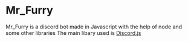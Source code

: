 # Mr_Furry 
Mr_Furry is a discord bot made in Javascript with the help of node and some other libraries
The main libary used is [Discord.js](https://discord.js.org)